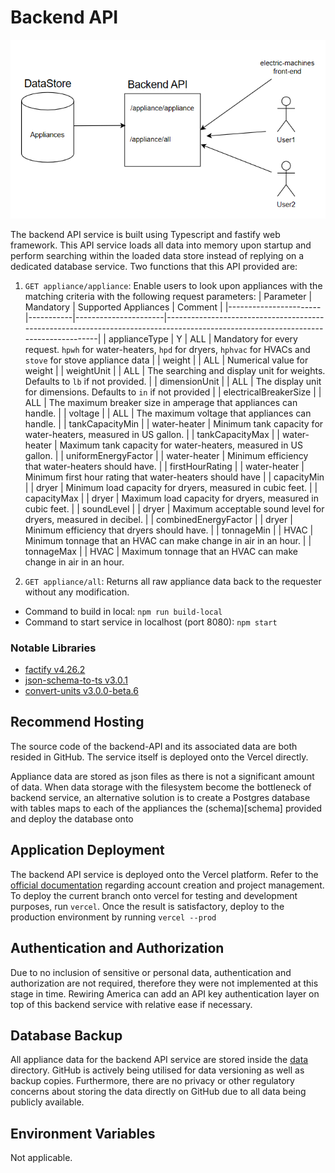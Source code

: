 # Backend API
![Architecture Diagram](../doc/architecture-backend.PNG "Architecture Diagram")

The backend API service is built using Typescript and fastify web framework. This API service loads all data into memory upon startup and perform searching within the loaded data store instead of replying on a dedicated database service. Two functions that this API provided are:

1. `GET appliance/appliance`: Enable users to look upon appliances with the matching criteria with the following request parameters:
| Parameter             | Mandatory | Supported Appliances | Comment                                                                                                                           |
|-----------------------|-----------|----------------------|-----------------------------------------------------------------------------------------------------------------------------------|
| applianceType         | Y         | ALL                  | Mandatory for every request. `hpwh` for water-heaters, `hpd` for dryers, `hphvac` for HVACs and `stove` for stove appliance data  |
| weight                |           | ALL                  | Numerical value for weight                                                                                                        |
| weightUnit            |           | ALL                  | The searching and display unit for weights. Defaults to `lb` if not provided.                                                     |
| dimensionUnit         |           | ALL                  | The display unit for dimensions. Defaults to `in` if not provided                                                                 |
| electricalBreakerSize |           | ALL                  | The maximum breaker size in amperage that appliances can handle.                                                                  |
| voltage               |           | ALL                  | The maximum voltage that appliances can handle.                                                                                   |
| tankCapacityMin       |           | water-heater         | Minimum tank capacity for water-heaters, measured in US gallon.                                                                   |
| tankCapacityMax       |           | water-heater         | Maximum tank capacity for water-heaters, measured in US gallon.                                                                   |
| uniformEnergyFactor   |           | water-heater         | Minimum efficiency that water-heaters should have.                                                                                |
| firstHourRating       |           | water-heater         | Minimum first hour rating that water-heaters should have                                                                          |
| capacityMin           |           | dryer                | Minimum load capacity for dryers, measured in cubic feet.                                                                         |
| capacityMax           |           | dryer                | Maximum load capacity for dryers, measured in cubic feet.                                                                         |
| soundLevel            |           | dryer                | Maximum acceptable sound level for dryers, measured in decibel.                                                                   |
| combinedEnergyFactor  |           | dryer                | Minimum efficiency that dryers should have.                                                                                       |
| tonnageMin            |           | HVAC                 | Minimum tonnage that an HVAC can make change in air in an hour.                                                                   |
| tonnageMax            |           | HVAC                 | Maximum tonnage that an HVAC can make change in air in an hour.  

2. `GET appliance/all`: Returns all raw appliance data back to the requester without any modification.

- Command to build in local: `npm run build-local`
- Command to start service in localhost (port 8080): `npm start`

### Notable Libraries
- [factify v4.26.2](https://fastify.dev/)
- [json-schema-to-ts v3.0.1](https://www.npmjs.com/package/json-schema-to-ts/v/3.0.1)
- [convert-units v3.0.0-beta.6](https://www.npmjs.com/package/json-schema-to-ts/v/3.0.1)

## Recommend Hosting
The source code of the backend-API and its associated data are both resided in GitHub. The service itself is deployed onto the Vercel directly. 

Appliance data are stored as json files as there is not a significant amount of data. When data storage with the filesystem become the bottleneck of backend service, an alternative solution is to create a Postgres database with tables maps to each of the appliances the (schema)[schema] provided and deploy the database onto 

## Application Deployment 
The backend API service is deployed onto the Vercel platform. Refer to the [official documentation](https://vercel.com/) regarding account creation and project management. To deploy the current branch onto vercel for testing and development purposes, run `vercel`. Once the result is satisfactory, deploy to the production environment by running `vercel --prod`

## Authentication and Authorization 
Due to no inclusion of sensitive or personal data, authentication and authorization are not required, therefore they were not implemented at this stage in time. Rewiring America can add an API key authentication layer on top of this backend service with relative ease if necessary.
 
## Database Backup
All appliance data for the backend API service are stored inside the [data](data) directory. GitHub is actively being utilised for data versioning as well as backup copies. Furthermore, there are no privacy or other regulatory concerns about storing the data directly on GitHub due to all data being publicly available.

## Environment Variables
Not applicable. 
